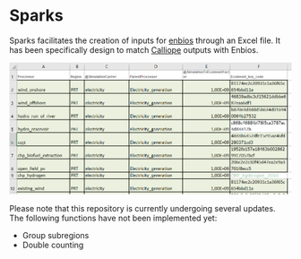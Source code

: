 # Sparks
Sparks facilitates the creation of inputs for [enbios](https://github.com/LIVENlab/enbios) through an Excel file.
It has been specifically design to match [Calliope](https://github.com/calliope-project/calliope) outputs with Enbios.

![Example](example.png)

Please note that this repository is currently undergoing several updates.
The following functions have not been implemented yet:
- Group subregions
- Double counting
